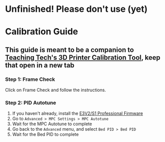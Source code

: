 # Unfinished! Please don't use (yet)
# Calibration Guide
## This guide is meant to be a companion to [Teaching Tech's 3D Printer Calibration Tool](https://teachingtechyt.github.io/calibration.html), keep that open in a new tab
### Step 1: Frame Check
Click on Frame Check and follow the instructions.

### Step 2: PID Autotune
1. If you haven't already, install the [E3V2/S1 Professional Firmware](https://github.com/mriscoc/Ender3V2S1/releases/latest)
2. Go to `Advanced > MPC Settings > MPC Autotune`
3. Wait for the MPC Autotune to complete
4. Go back to the `Advanced` menu, and select `Bed PID > Bed PID`
5. Wait for the Bed PID to complete


